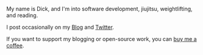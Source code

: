 My name is Dick, and I'm into software development, jiujitsu, weightlifting, and reading.

I post occasionally on my [Blog](https://dick.codes) and [Twitter](https://twitter.com/d3d1rty).

If you want to support my blogging or open-source work, you can [buy me a coffee](https://www.buymeacoffee.com/d3d1rty).
